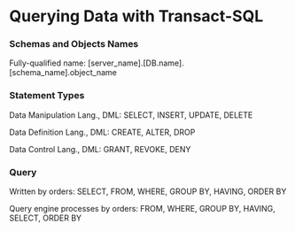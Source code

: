# Querying Data with Transact-SQL

### Schemas and Objects Names

Fully-qualified name: [server_name].[DB.name].[schema_name].object_name

### Statement Types

Data Manipulation Lang., DML: SELECT, INSERT, UPDATE, DELETE

Data Definition Lang., DML: CREATE, ALTER, DROP

Data Control Lang., DML: GRANT, REVOKE, DENY

### Query

Written by orders: SELECT, FROM, WHERE, GROUP BY, HAVING, ORDER BY

Query engine processes by orders: FROM, WHERE, GROUP BY, HAVING, SELECT, ORDER BY

